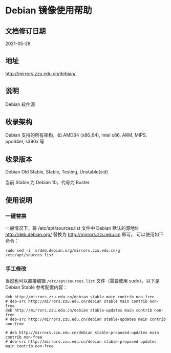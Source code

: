 # Debian 镜像使用帮助

## 文档修订日期

2021-05-28

## 地址

http://mirrors.zzu.edu.cn/debian/

## 说明

Debian 软件源

## 收录架构

Debian 支持的所有架构，如 AMD64 (x86_64), Intel x86, ARM, MIPS, ppc64el, s390x 等

## 收录版本

Debian Old Stable, Stable, Testing, Unstable(sid)

当前 Stable 为 Debian 10，代号为 Buster

## 使用说明

### 一键替换

一般情况下，将 /etc/apt/sources.list 文件中 Debian 默认的源地址 http://deb.debian.org/ 替换为 http://mirrors.zzu.edu.cn 即可。 可以使用如下命令：

```shell
sudo sed -i 's/deb.debian.org/mirrors.zzu.edu.cn/g' /etc/apt/sources.list
```

### 手工修改

当然也可以直接编辑 `/etc/apt/sources.list` 文件（需要使用 sudo）。以下是 Debian Stable 参考配置内容：

```
deb http://mirrors.zzu.edu.cn/debian stable main contrib non-free
# deb-src http://mirrors.zzu.edu.cn/debian stable main contrib non-free
deb http://mirrors.zzu.edu.cn/debian stable-updates main contrib non-free
# deb-src http://mirrors.zzu.edu.cn/debian stable-updates main contrib non-free

# deb http://mirrors.zzu.edu.cn/debian stable-proposed-updates main contrib non-free
# deb-src http://mirrors.zzu.edu.cn/debian stable-proposed-updates main contrib non-free
```

